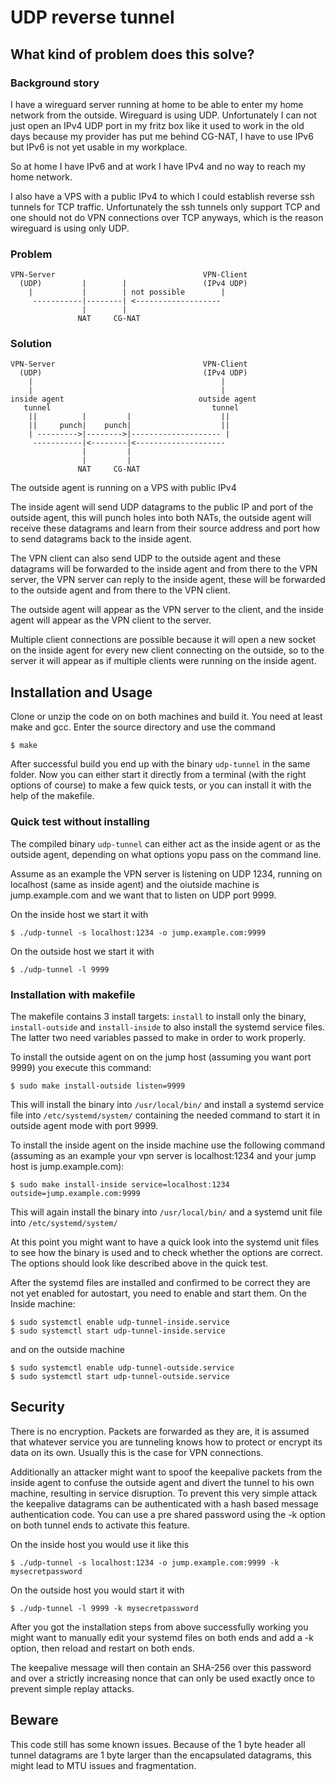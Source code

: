 # UDP reverse tunnel

## What kind of problem does this solve?

### Background story

I have a wireguard server running at home to be able to enter my home network from the outside. Wireguard is using UDP. Unfortunately I can not just open an IPv4 UDP port in my fritz box like it used to work in the old days because my provider has put me behind CG-NAT, I have to use IPv6 but IPv6 is not yet usable in my workplace.

So at home I have IPv6 and at work I have IPv4 and no way to reach my home network.

I also have a VPS with a public IPv4 to which I could establish reverse ssh tunnels for TCP traffic. Unfortunately the ssh tunnels only support TCP and one should not do VPN connections over TCP anyways, which is the reason wireguard is using only UDP.

### Problem

````
VPN-Server                                 VPN-Client
  (UDP)         |        |                 (IPv4 UDP)
    |           |        | not possible        |
     -----------|--------| <-------------------
                |        |
               NAT     CG-NAT

````

### Solution
````
VPN-Server                                 VPN-Client
  (UDP)                                    (IPv4 UDP)
    |                                          |
    |                                          |
inside agent                              outside agent
   tunnel                                    tunnel
    ||          |         |                    ||
    ||     punch|    punch|                    ||
    | --------->|-------->|-------------------- |
     -----------|<--------|<-------------------- 
                |         |
                |         |
               NAT     CG-NAT
````

The outside agent is running on a VPS with public IPv4

The inside agent will send UDP datagrams to the public IP and port of the outside agent, this will punch holes into both NATs, the outside agent will receive these datagrams and learn from their source address and port how to send datagrams back to the inside agent.

The VPN client can also send UDP to the outside agent and these datagrams will be forwarded to the inside agent and from there to the VPN server, the VPN server can reply to the inside agent, these will be forwarded to the outside agent and from there to the VPN client.

The outside agent will appear as the VPN server to the client, and the inside agent will appear as the VPN client to the server.

Multiple client connections are possible because it will open a new socket on the inside agent for every new client connecting on the outside, so to the server it will appear as if multiple clients were running on the inside agent.

## Installation and Usage

Clone or unzip the code on on both machines and build it. You need at least make and gcc. Enter the source directory and use the command 
````
$ make
````
After successful build you end up with the binary `udp-tunnel` in the same folder. Now you can either start it directly from a terminal (with the right options of course) to make a few quick tests, or you can install it with the help of the makefile.

### Quick test without installing

The compiled binary `udp-tunnel` can either act as the inside agent or as the outside agent, depending on what options yopu pass on the command line.

Assume as an example the VPN server is listening on UDP 1234, running on localhost (same as inside agent) and the oiutside machine is jump.example.com and we want that to listen on UDP port 9999.

On the inside host we start it with
````
$ ./udp-tunnel -s localhost:1234 -o jump.example.com:9999
````

On the outside host we start it with
````
$ ./udp-tunnel -l 9999
````

### Installation with makefile

The makefile contains 3 install targets: `install` to install only the binary, `install-outside` and `install-inside` to also install the systemd service files. The latter two need variables passed to make in order to work properly.

To install the outside agent on on the jump host (assuming you want port 9999) you execute this command:
````
$ sudo make install-outside listen=9999
````
This will install the binary into `/usr/local/bin/` and install a systemd service file into `/etc/systemd/system/` containing the needed command to start it in outside agent mode with port 9999.

To install the inside agent on the inside machine use the following command (assuming as an example your vpn server is localhost:1234 and your jump host is jump.example.com):
````
$ sudo make install-inside service=localhost:1234 outside=jump.example.com:9999
````
This will again install the binary into `/usr/local/bin/` and a systemd unit file into `/etc/systemd/system/`

At this point you might want to have a quick look into the systemd unit files to see how the binary is used and to check whether the options are correct. The options should look like described above in the quick test.

After the systemd files are installed and confirmed to be correct they are not yet enabled for autostart, you need to enable and start them. On the Inside machine:
````
$ sudo systemctl enable udp-tunnel-inside.service
$ sudo systemctl start udp-tunnel-inside.service
````
and on the outside machine
````
$ sudo systemctl enable udp-tunnel-outside.service
$ sudo systemctl start udp-tunnel-outside.service
````

## Security

There is no encryption. Packets are forwarded as they are, it is assumed that whatever service you are tunneling knows how to protect or encrypt its data on its own. Usually this is the case for VPN connections.

Additionally an attacker might want to spoof the keepalive packets from the inside agent to confuse the outside agent and divert the tunnel to his own machine, resulting in service disruption. To prevent this very simple attack the keepalive datagrams can be authenticated with a hash based message authentication code. You can use a pre shared password using the -k option on both tunnel ends to activate this feature.

On the inside host you would use it like this
````
$ ./udp-tunnel -s localhost:1234 -o jump.example.com:9999 -k mysecretpassword
````

On the outside host you would start it with
````
$ ./udp-tunnel -l 9999 -k mysecretpassword
````
After you got the installation steps from above successfully working you might want to manually edit your systemd files on both ends and add a -k option, then reload and restart on both ends.

The keepalive message will then contain an SHA-256 over this password and over a strictly increasing nonce that can only be used exactly once to prevent simple replay attacks.

## Beware

This code still has some known issues. Because of the 1 byte header all tunnel datagrams are 1 byte larger than the encapsulated datagrams, this might lead to MTU issues and fragmentation.